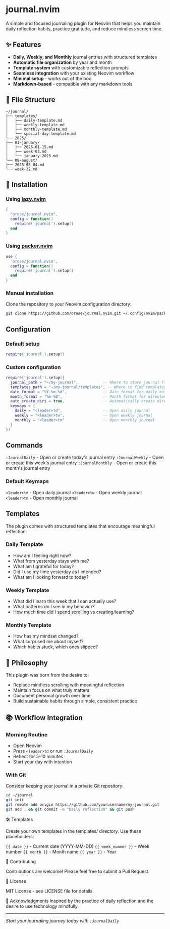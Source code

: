 # journal.nvim

A simple and focused journaling plugin for Neovim that helps you maintain daily reflection habits, practice gratitude, and reduce mindless screen time.

## ✨ Features

- **Daily, Weekly, and Monthly** journal entries with structured templates
- **Automatic file organization** by year and month
- **Template system** with customizable reflection prompts
- **Seamless integration** with your existing Neovim workflow
- **Minimal setup** - works out of the box
- **Markdown-based** - compatible with any markdown tools

## 📁 File Structure

```
~/journal/
├── templates/
│   ├── daily-template.md
│   ├── weekly-template.md
│   ├── monthly-template.md
│   └── special-day-template.md
└── 2025/
├── 01-january/
│   ├── 2025-01-15.md
│   ├── week-03.md
│   └── january-2025.md
└── 08-august/
├── 2025-08-04.md
└── week-32.md
```

## 🚀 Installation

### Using [lazy.nvim](https://github.com/folke/lazy.nvim)

```lua
{
  "orose/journal.nvim",
  config = function()
    require('journal').setup()
  end
}
```

### Using [packer.nvim](https://github.com/wbthomason/packer.nvim)

```lua
use {
  'orose/journal.nvim',
  config = function()
    require('journal').setup()
  end
}
```


### Manual installation

Clone the repository to your Neovim configuration directory:

```bash
git clone https://github.com/orose/journal.nvim.git ~/.config/nvim/pack/plugins/start/journal.nvim
```

## Configuration

### Default setup

```lua
require('journal').setup()
```


### Custom configuration

```lua
require('journal').setup({
  journal_path = "~/my-journal",           -- Where to store journal files
  templates_path = "~/my-journal/templates", -- Where to find templates
  date_format = "%Y-%m-%d",                -- Date format for daily entries
  month_format = "%m-%B",                  -- Month format for directories
  auto_create_dirs = true,                 -- Automatically create directories
  keymaps = {
    daily = "<leader>td",                  -- Open daily journal
    weekly = "<leader>tw",                 -- Open weekly journal
    monthly = "<leader>tm"                 -- Open monthly journal
  }
})
```

## Commands

`:JournalDaily` - Open or create today's journal entry
`:JournalWeekly` - Open or create this week's journal entry
`:JournalMonthly` - Open or create this month's journal entry

### Default Keymaps

`<leader>td` - Open daily journal
`<leader>tw` - Open weekly journal
`<leader>tm` - Open monthly journal

## Templates
The plugin comes with structured templates that encourage meaningful reflection:

### Daily Template

* How am I feeling right now?
* What from yesterday stays with me?
* What am I grateful for today?
* Did I use my time yesterday as I intended?
* What am I looking forward to today?

### Weekly Template

* What did I learn this week that I can actually use?
* What patterns do I see in my behavior?
* How much time did I spend scrolling vs creating/learning?

### Monthly Template

* How has my mindset changed?
* What surprised me about myself?
* Which habits stuck, which ones slipped?

## 🎯 Philosophy
This plugin was born from the desire to:

* Replace mindless scrolling with meaningful reflection
* Maintain focus on what truly matters
* Document personal growth over time
* Build sustainable habits through simple, consistent practice

## 📚 Workflow Integration

### Morning Routine

* Open Neovim
* Press `<leader>td` or run `:JournalDaily`
* Reflect for 5-10 minutes
* Start your day with intention

### With Git

Consider keeping your journal in a private Git repository:

```bash
cd ~/journal
git init
git remote add origin https://github.com/yourusername/my-journal.git
git add . && git commit -m "Daily reflection" && git push
```

🛠️ Templates

Create your own templates in the templates/ directory. Use these placeholders:

`{{ date }}` - Current date (YYYY-MM-DD)
`{{ week_nummer }}` - Week number
`{{ month }}` - Month name
`{{ year }}` - Year

🤝 Contributing

Contributions are welcome! Please feel free to submit a Pull Request.

📄 License

MIT License - see LICENSE file for details.

🙏 Acknowledgments
Inspired by the practice of daily reflection and the desire to use technology mindfully.

----- 

*Start your journaling journey today with `:JournalDaily`*
